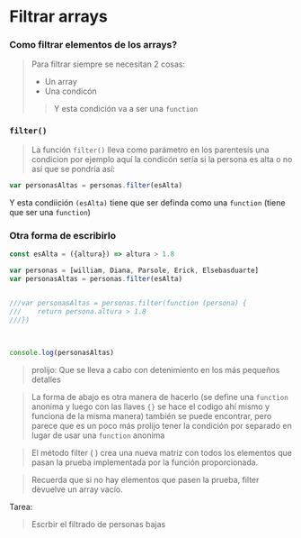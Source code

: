# Filtrar arrays
### Como filtrar elementos de los arrays?

> Para filtrar siempre se necesitan 2 cosas: 
> * Un array
> * Una condicón 
>> Y esta condición va a ser una ```function```

### ```filter()```
> La función ```filter()``` lleva como parámetro en los parentesís una condicion por ejemplo aquí la condicón sería si la persona es alta o no así que se pondría así:

```js
var personasAltas = personas.filter(esAlta)
```

Y esta condiición ```(esAlta)``` tiene que ser definda como una ```function``` (tiene que ser una ```function```)

### Otra forma de escribirlo
```js
const esAlta = ({altura}) => altura > 1.8

var personas = [william, Diana, Parsole, Erick, Elsebasduarte]
var personasAltas = personas.filter(esAlta)

  
///var personasAltas = personas.filter(function (persona) {
///    return persona.altura > 1.8
///})

  

console.log(personasAltas)
```

>prolijo: Que se lleva a cabo con detenimiento en los más pequeños detalles

> La forma de abajo es otra manera de hacerlo (se define una ```function``` anonima y luego con las llaves ```{}``` se hace el codigo ahí mismo y funciona de la misma manera) también se puede encontrar, pero parece que es un poco más prolijo tener la condición por separado en lugar de usar una ```function``` anonima 

>El método filter ( ) crea una nueva matriz con todos los elementos que pasan la prueba implementada por la función proporcionada.

>Recuerda que si no hay elementos que pasen la prueba, filter devuelve un array vacío.

Tarea:
>Escrbir el filtrado de personas bajas